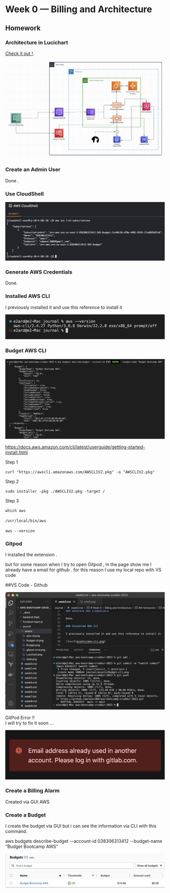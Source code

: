 # Week 0 — Billing and Architecture

## Homework



### Architecture in Lucichart

[Check it out !](https://lucid.app/lucidchart/ced94c16-77ec-47c1-abc5-675eac3eb8ef/edit?viewport_loc=-393%2C-204%2C3897%2C1944%2C0_0&invitationId=inv_335dd30a-6d0f-4b6b-b53b-3c6757f8b630). 

![Lucichart](assets/Lucichart.png)


### Create an Admin User

Done .

### Use CloudShell

![cloud shell](assets/shell.png)

### Generate AWS Credentials

Done. 

### Installed AWS CLI

I previously installed it and use this reference to install it

![aws](assets/aws-cli.png)

### Budget AWS CLI

![Budget](assets/Budget-cli.png)


https://docs.aws.amazon.com/cli/latest/userguide/getting-started-install.html

Step 1 

```
curl "https://awscli.amazonaws.com/AWSCLIV2.pkg" -o "AWSCLIV2.pkg"
```

Step 2 

```
sudo installer -pkg ./AWSCLIV2.pkg -target /
```

Step 3

```
which aws

/usr/local/bin/aws 

aws --version
```


### Gitpod 

I installed the extension .

but for some reason when I try to open Gitpod , in the page show me I already have a email for github .
for this reason I use my local repo with VS code

##VS Code - Github 

![Github](assets/VS.png)



GitPod Error !!  
I will try to fix it soon ... 

![Gitpod Error](assets/gitpod-error.png)





### Create a Billing Alarm

Created via GUI AWS


### Create a Budget

I create the budget via GUI but i can see the information via CLI with this command.

aws budgets describe-budget --account-id 038306313412 --budget-name "Budget Bootcamp AWS"

![Budget](assets/Budget.png)
